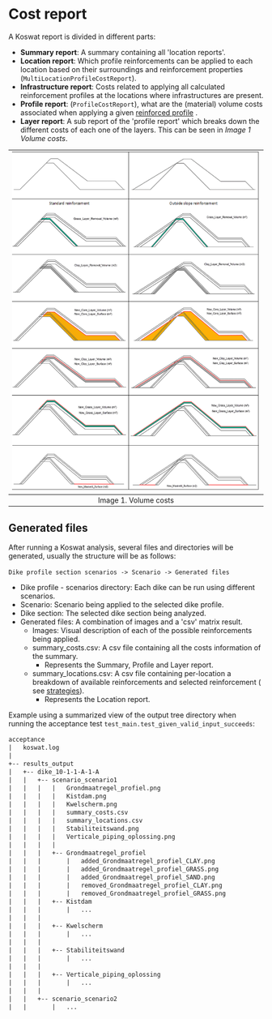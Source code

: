# Cost report

A Koswat report is divided in different parts:

- __Summary report__: A summary containing all 'location reports'.
- __Location report__: Which profile reinforcements can be applied to each location based on their surroundings and reinforcement properties (`MultiLocationProfileCostReport`). 
- __Infrastructure report__: Costs related to applying all calculated reinforcement profiles at the locations where infrastructures are present.
- __Profile report__: (`ProfileCostReport`), what are the (material) volume costs associated when applying a given [reinforced profile](./koswat_reinforced_profile.md#possible-reinforcements) .
- __Layer report__: A sub report of the 'profile report' which breaks down the different costs of each one of the layers. This can be seen in _Image 1 Volume costs_.

|![Base profile sand layer](./imgs/reinforcement_calculations.png)|
|:--:|
|Image 1. Volume costs|


## Generated files
After running a Koswat analysis, several files and directories will be generated, usually the structure will be as follows:

`Dike profile section scenarios -> Scenario -> Generated files`

- Dike profile - scenarios directory: Each dike can be run using different scenarios.
- Scenario: Scenario being applied to the selected dike profile.
- Dike section: The selected dike section being analyzed.
- Generated files: A combination of images and a 'csv' matrix result.
    - Images: Visual description of each of the possible reinforcements being applied.
    - summary_costs.csv: A csv file containing all the costs information of the summary.
        - Represents the Summary, Profile and Layer report.
    - summary_locations.csv: A csv file containing per-location a breakdown of available reinforcements and selected reinforcement ( see [strategies](koswat_strategies.md)).
        - Represents the Location report.

Example using a summarized view of the output tree directory when running the acceptance test `test_main.test_given_valid_input_succeeds`: 
```
acceptance
|   koswat.log
|
+-- results_output
|   +-- dike_10-1-1-A-1-A
|   |   +-- scenario_scenario1
|   |   |   |   Grondmaatregel_profiel.png
|   |   |   |   Kistdam.png
|   |   |   |   Kwelscherm.png
|   |   |   |   summary_costs.csv
|   |   |   |   summary_locations.csv
|   |   |   |   Stabiliteitswand.png
|   |   |   |   Verticale_piping_oplossing.png
|   |   |   |
|   |   |   +-- Grondmaatregel_profiel
|   |   |       |   added_Grondmaatregel_profiel_CLAY.png
|   |   |       |   added_Grondmaatregel_profiel_GRASS.png
|   |   |       |   added_Grondmaatregel_profiel_SAND.png
|   |   |       |   removed_Grondmaatregel_profiel_CLAY.png
|   |   |       |   removed_Grondmaatregel_profiel_GRASS.png
|   |   |   +-- Kistdam
|   |   |       |   ...
|   |   |
|   |   |   +-- Kwelscherm
|   |   |       |   ...
|   |   |
|   |   |   +-- Stabiliteitswand
|   |   |       |   ...
|   |   |
|   |   |   +-- Verticale_piping_oplossing
|   |   |       |   ...
|   |   |
|   |   +-- scenario_scenario2
|   |       |   ...
```